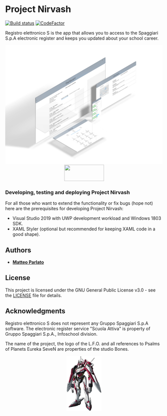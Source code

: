 
# Project Nirvash

[![Build status](https://build.appcenter.ms/v0.1/apps/ccbb25c0-5f3b-40bf-9426-b19a7af3ef9f/branches/master/badge)](https://appcenter.ms) [![CodeFactor](https://www.codefactor.io/repository/github/matteoparlato/project-nirvash/badge/master)](https://www.codefactor.io/repository/github/matteoparlato/project-nirvash/overview/master)

Registro elettronico S is the app that allows you to access to the Spaggiari S.p.A electronic register and keeps you updated about your school career.


<p align="center">
  <img src="https://github.com/matteoparlato/Project-Nirvash/blob/master/Project%20Nirvash/Assets/Banner.png"/>
  <a href='//www.microsoft.com/store/apps/9NMT8QDLC543?cid=storebadge&ocid=badge'>
    <img src="https://developer.microsoft.com/en-us/store/badges/images/English_get_L.png" width="127" height="52"/>
  </a>
</p>


### Developing, testing and deploying Project Nirvash

For all those who want to extend the functionality or fix bugs (hope not) here are the prerequisites for developing Project Nirvash:

  - Visual Studio 2019 with UWP development workload and Windows 1803 SDK.
  - XAML Styler (optional but recommended for keeping XAML code in a good shape).

## Authors

* [**Matteo Parlato**](https://github.com/matteoparlato)

## License

This project is licensed under the GNU General Public License v3.0 - see the [LICENSE](LICENSE) file for details.

## Acknowledgments

Registro elettronico S does not represent any Gruppo Spaggiari S.p.A software. The electronic register service "Scuola Attiva" is property of Gruppo Spaggiari S.p.A., Infoschool division.

The name of the project, the logo of the L.F.O. and all references to Psalms of Planets Eureka SeveN are properties of the studio Bones.
<p align="center">
  <img src="https://github.com/matteoparlato/Project-Nirvash/blob/master/Project%20Nirvash/Assets/Project_logo_color.png" width="112" height="175"/>
</p>
